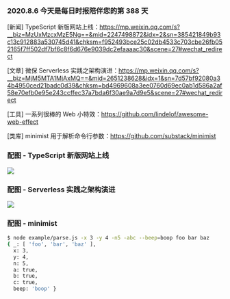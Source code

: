 ### 2020.8.6 今天是每日时报陪伴您的第 388 天

[新闻] TypeScript 新版网站上线：<https://mp.weixin.qq.com/s?__biz=MzUxMzcxMzE5Ng==&mid=2247498872&idx=2&sn=385421849b93c13c912883a530745d41&chksm=f952493bce25c02db4533c703cbe26fb052165f7ff502df7bf6c8f6d676e9039dc2efaaaac30&scene=27#wechat_redirect>

[文章] 微保 Serverless 实践之架构演进：<https://mp.weixin.qq.com/s?__biz=MjM5MTA1MjAxMQ==&mid=2651238628&idx=1&sn=7d57bf92080a34b4950ced21badc0d39&chksm=bd4969608a3ee0760d69ec0ab1d586a2af58e70efb0e95e243ccffec37a7bda6f30ae9a7d9e5&scene=27#wechat_redirect>

[工具] 一系列很棒的 Web 小特效：<https://github.com/lindelof/awesome-web-effect>

[类库] minimist 用于解析命令行参数：<https://github.com/substack/minimist>

### 配图 - TypeScript 新版网站上线

![](http://qn.40zhe.com/zaobao/20200806165816.png)

### 配图 - Serverless 实践之架构演进

![](http://qn.40zhe.com/zaobao/20200806170149.png)

### 配图 - minimist

```sh
$ node example/parse.js -x 3 -y 4 -n5 -abc --beep=boop foo bar baz
{ _: [ 'foo', 'bar', 'baz' ],
  x: 3,
  y: 4,
  n: 5,
  a: true,
  b: true,
  c: true,
  beep: 'boop' }
```
